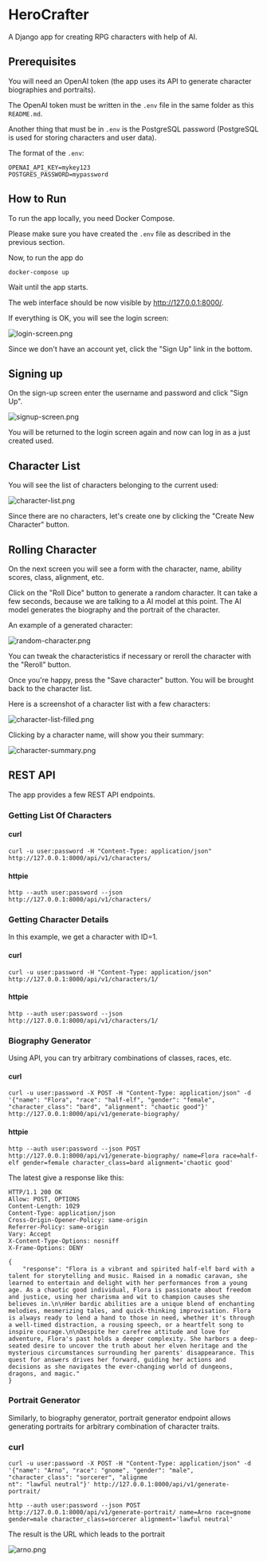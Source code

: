 # HeroCrafter

A Django app for creating RPG characters with help of AI.

## Prerequisites

You will need an OpenAI token (the app uses its API to generate character biographies and portraits).

The OpenAI token must be written in the `.env` file in the same folder as this `README.md`.

Another thing that must be in `.env` is the PostgreSQL password (PostgreSQL is used for storing characters and
user data).

The format of the `.env`:

```
OPENAI_API_KEY=mykey123
POSTGRES_PASSWORD=mypassword
```

## How to Run

To run the app locally, you need Docker Compose.

Please make sure you have created the `.env` file as described in the previous section.

Now, to run the app do

```shell
docker-compose up
```

Wait until the app starts.

The web interface should be now visible by http://127.0.0.1:8000/.

If everything is OK, you will see the login screen:

![login-screen.png](screenshots/login-screen.png)

Since we don't have an account yet, click the "Sign Up" link in the bottom. 

## Signing up

On the sign-up screen enter the username and password and click "Sign Up". 

![signup-screen.png](screenshots/signup-screen.png)

You will be returned to the login screen again and now can log in as a just created used.

## Character List

You will see the list of characters belonging to the current used:

![character-list.png](screenshots/character-list.png)

Since there are no characters, let's create one by clicking the "Create New Character" button.

## Rolling Character

On the next screen you will see a form with the character, name, ability scores, class, alignment, etc.

Click on the "Roll Dice" button to generate a random character. It can take a few seconds, because we are talking 
to a AI model at this point. The AI model generates the biography and the portrait of the character.

An example of a generated character:

![random-character.png](screenshots/random-character.png)

You can tweak the characteristics if necessary or reroll the character with the "Reroll" button.

Once you're happy, press the "Save character" button. You will be brought back to the character list.

Here is a screenshot of a character list with a few characters:

![character-list-filled.png](screenshots/character-list-filled.png)

Clicking by a character name, will show you their summary:

![character-summary.png](screenshots/character-summary.png)

## REST API

The app provides a few REST API endpoints.

### Getting List Of Characters

#### curl

```shell
curl -u user:password -H "Content-Type: application/json" http://127.0.0.1:8000/api/v1/characters/
```

#### httpie

```shell
http --auth user:password --json http://127.0.0.1:8000/api/v1/characters/
```

### Getting Character Details

In this example, we get a character with ID=1.

#### curl

```shell
curl -u user:password -H "Content-Type: application/json" http://127.0.0.1:8000/api/v1/characters/1/
```

#### httpie

```shell
http --auth user:password --json http://127.0.0.1:8000/api/v1/characters/1/
```

### Biography Generator

Using API, you can try arbitrary combinations of classes, races, etc.

#### curl

```shell
curl -u user:password -X POST -H "Content-Type: application/json" -d '{"name": "Flora", "race": "half-elf", "gender": "female", "character_class": "bard", "alignment": "chaotic good"}' http://127.0.0.1:8000/api/v1/generate-biography/
```

#### httpie

```shell
http --auth user:password --json POST http://127.0.0.1:8000/api/v1/generate-biography/ name=Flora race=half-elf gender=female character_class=bard alignment='chaotic good'
```

The latest give a response like this:

```shell
HTTP/1.1 200 OK
Allow: POST, OPTIONS
Content-Length: 1029
Content-Type: application/json
Cross-Origin-Opener-Policy: same-origin
Referrer-Policy: same-origin
Vary: Accept
X-Content-Type-Options: nosniff
X-Frame-Options: DENY

{
    "response": "Flora is a vibrant and spirited half-elf bard with a talent for storytelling and music. Raised in a nomadic caravan, she learned to entertain and delight with her performances from a young age. As a chaotic good individual, Flora is passionate about freedom and justice, using her charisma and wit to champion causes she believes in.\n\nHer bardic abilities are a unique blend of enchanting melodies, mesmerizing tales, and quick-thinking improvisation. Flora is always ready to lend a hand to those in need, whether it's through a well-timed distraction, a rousing speech, or a heartfelt song to inspire courage.\n\nDespite her carefree attitude and love for adventure, Flora's past holds a deeper complexity. She harbors a deep-seated desire to uncover the truth about her elven heritage and the mysterious circumstances surrounding her parents' disappearance. This quest for answers drives her forward, guiding her actions and decisions as she navigates the ever-changing world of dungeons, dragons, and magic."
}

```

### Portrait Generator

Similarly, to biography generator, portrait generator endpoint allows generating portraits for arbitrary combination
of character traits.

### curl

```shell
curl -u user:password -X POST -H "Content-Type: application/json" -d '{"name": "Arno", "race": "gnome", "gender": "male", "character_class": "sorcerer", "alignme
nt": "lawful neutral"}' http://127.0.0.1:8000/api/v1/generate-portrait/
```

```shell
http --auth user:password --json POST http://127.0.0.1:8000/api/v1/generate-portrait/ name=Arno race=gnome gender=male character_class=sorcerer alignment='lawful neutral' 
```

The result is the URL which leads to the portrait

![arno.png](screenshots/arno.png)
